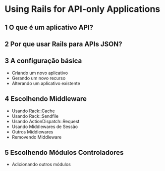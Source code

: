 # Using Rails for API-only Applications

## 1 O que é um aplicativo API?
## 2 Por que usar Rails para APIs JSON?
## 3 A configuração básica
  - Criando um novo aplicativo
  - Gerando um novo recurso
  - Alterando um aplicativo existente
## 4 Escolhendo Middleware
  - Usando Rack::Cache
  - Usando Rack::Sendfile
  - Usando ActionDispatch::Request
  - Usando Middlewares de Sessão
  - Outros Middlewares
  - Removendo Middleware
## 5 Escolhendo Módulos Controladores
  - Adicionando outros módulos